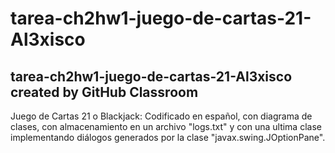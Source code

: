 # tarea-ch2hw1-juego-de-cartas-21-Al3xisco
tarea-ch2hw1-juego-de-cartas-21-Al3xisco created by GitHub Classroom
--------
Juego de Cartas 21 o Blackjack: Codificado en español, con diagrama de clases, con almacenamiento en un archivo "logs.txt" y con una ultima clase implementando diálogos generados por la clase "javax.swing.JOptionPane".
